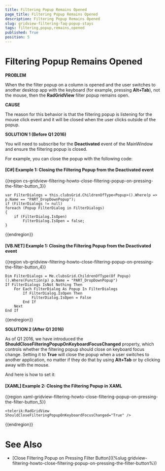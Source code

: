 ```yaml
---
title: Filtering Popup Remains Opened
page_title: Filtering Popup Remains Opened
description: Filtering Popup Remains Opened
slug: gridview-filtering-faq-popup-stays
tags: filtering,popup,remains,opened
published: True
position: 5
---
```


# Filtering Popup Remains Opened

__PROBLEM__

When the the filter popup on a column is opened and the user switches to another desktop app with the keyboard (for example, pressing **Alt+Tab**), not the mouse, then the __RadGridView__ filter popup remains open.
        

__CAUSE__

The reason for this behavior is that the filtering popup is listening for the mouse click event and it will be closed when the user clicks outside of the popup.
        

__SOLUTION 1 (Before Q1 2016)__

You will need to subscribe for the __Deactivated__ event of the MainWindow and ensure the filtering popup is closed.
        

For example, you can close the popup with the following code:
        

#### __[C#] Example 1: Closing the Filtering Popup from the Deactivated event__

{{region cs-gridview-filtering-howto-close-filtering-popup-on-pressing-the-filter-button_3}}

    var FilterDialogs = this.clubsGrid.ChildrenOfType<Popup>().Where(p => p.Name == "PART_DropDownPopup");
    if (FilterDialogs != null)
    foreach (Popup FilterDialog in FilterDialogs)
    {
        if (FilterDialog.IsOpen)
            FilterDialog.IsOpen = false;
    }
{{endregion}}

#### __[VB.NET] Example 1: Closing the Filtering Popup from the Deactivated event__

{{region vb-gridview-filtering-howto-close-filtering-popup-on-pressing-the-filter-button_4}}

    Dim FilterDialogs = Me.clubsGrid.ChildrenOfType(Of Popup)().Where(Function(p) p.Name = "PART_DropDownPopup")
	If FilterDialogs IsNot Nothing Then
		For Each FilterDialog As Popup In FilterDialogs
			If FilterDialog.IsOpen Then
				FilterDialog.IsOpen = False
			End If
		Next
	End If
{{endregion}}

__SOLUTION 2 (After Q1 2016)__

As of Q1 2016, we have introduced the **ShouldCloseFilteringPopupOnKeyboardFocusChanged** property, which controls whether the filtering popup should close on keyboard focus change. Setting it to **True** will close the popup when a user switches to another application, no matter if they do that by using **Alt+Tab** or by clicking away with the mouse.

And here is how to set it:

#### __[XAML] Example 2: Closing the Filtering Popup in XAML__

{{region xaml-gridview-filtering-howto-close-filtering-popup-on-pressing-the-filter-button_5}}

    <telerik:RadGridView ShouldCloseFilteringPopupOnKeyboardFocusChanged="True" />
{{endregion}}

# See Also

 * [Close Filtering Popup on Pressing Filter Button]({%slug gridview-filtering-howto-close-filtering-popup-on-pressing-the-filter-button%})
